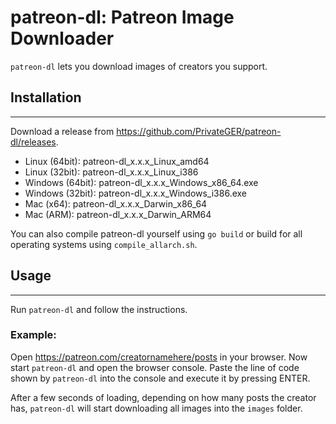 # patreon-dl: Patreon Image Downloader
`patreon-dl` lets you download images of creators you support.

## Installation

---

Download a release from https://github.com/PrivateGER/patreon-dl/releases.
  - Linux (64bit): patreon-dl_x.x.x_Linux_amd64
  - Linux (32bit): patreon-dl_x.x.x_Linux_i386
  - Windows (64bit): patreon-dl_x.x.x_Windows_x86_64.exe 
  - Windows (32bit): patreon-dl_x.x.x_Windows_i386.exe
  - Mac (x64): patreon-dl_x.x.x_Darwin_x86_64
  - Mac (ARM): patreon-dl_x.x.x_Darwin_ARM64

You can also compile patreon-dl yourself using `go build` or build for all operating systems using `compile_allarch.sh`.

## Usage

---

Run `patreon-dl` and follow the instructions.

### Example:

Open https://patreon.com/creatornamehere/posts in your browser. Now start `patreon-dl` and open the browser console. Paste the line of code shown by `patreon-dl` into the console and execute it by pressing ENTER. 

After a few seconds of loading, depending on how many posts the creator has, `patreon-dl` will start downloading all images into the `images` folder.
